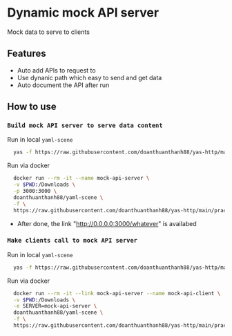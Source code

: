 # Dynamic mock API server
Mock data to serve to clients

## Features
- Auto add APIs to request to
- Use dynanic path which easy to send and get data
- Auto document the API after run

## How to use

### `Build mock API server to serve data content`

Run in local `yaml-scene`
```sh
  yas -f https://raw.githubusercontent.com/doanthuanthanh88/yas-http/main/practice/dynamic_server/Server.yaml
```

Run via docker
```sh
  docker run --rm -it --name mock-api-server \
  -v $PWD:/Downloads \
  -p 3000:3000 \
  doanthuanthanh88/yaml-scene \
  -f \
  https://raw.githubusercontent.com/doanthuanthanh88/yas-http/main/practice/dynamic_server/Server.yaml
```

- After done, the link "http://0.0.0.0:3000/whatever" is availabed

### `Make clients call to mock API server`

Run in local `yaml-scene`
```sh
  yas -f https://raw.githubusercontent.com/doanthuanthanh88/yas-http/main/practice/dynamic_server/Client.yaml
```

Run via docker
```sh
  docker run --rm -it --link mock-api-server --name mock-api-client \
  -v $PWD:/Downloads \
  -e SERVER=mock-api-server \
  doanthuanthanh88/yaml-scene \
  -f \
  https://raw.githubusercontent.com/doanthuanthanh88/yas-http/main/practice/dynamic_server/Client.yaml
```
